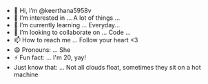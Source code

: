 - 👋 Hi, I’m @keerthana5958v  
- 👀 I’m interested in ... A lot of things ...  
- 🌱 I’m currently learning ... Everyday...     
- 💞️ I’m looking to collaborate on ... Code ...   
- 📫 How to reach me ... Follow your heart <3     
- 😄 Pronouns: ... She  
- ⚡ Fun fact: ... I'm 20, yay!       
- Just know that: ... Not all clouds float, sometimes they sit on a hot machine    
 
<!--- 
keerthana5958v/keerthana5958v is a ✨ special ✨ repository because its `README.md` (this file) appears on your GitHub profile.
You can click the Preview link to take a look at your changes.
--->
